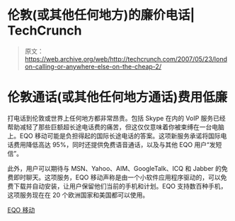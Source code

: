 # 伦敦(或其他任何地方)的廉价电话| TechCrunch

> 原文：<https://web.archive.org/web/http://techcrunch.com/2007/05/23/london-calling-or-anywhere-else-on-the-cheap-2/>

# 伦敦通话(或其他任何地方通话)费用低廉

打电话到伦敦或世界上任何地方都非常昂贵。包括 Skype 在内的 VoIP 服务已经帮助减轻了那些巨额超长途电话费的痛苦，但这仅仅意味着你被束缚在一台电脑上。EQO 移动可能是负担得起的国际长途电话的答案。这项新服务承诺将国际电话费用降低高达 95%，同时还提供免费语音通话，以及与其他 EQO 用户“发短信”。

此外，用户可以期待与 MSN、Yahoo、AIM、GoogleTalk、ICQ 和 Jabber 的免费即时聊天。这项服务，EQO 移动声称是由一个小软件应用程序驱动的，可以免费下载并自动安装，让用户保留他们当前的手机和计划。EQO 支持数百种手机，这项服务现在在 20 个欧洲国家和美国都可以使用。

[EQO 移动](https://web.archive.org/web/20130628160914/http://www.eqo.com/)